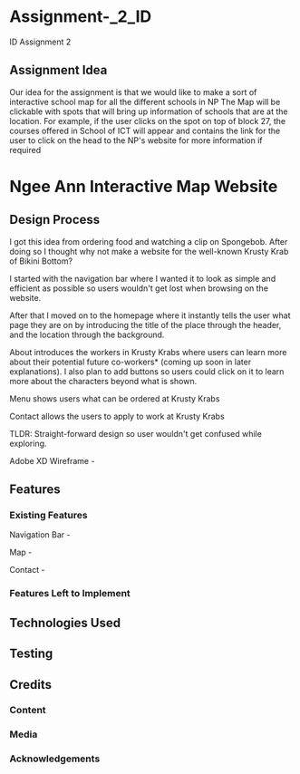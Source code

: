 # Assignment-\_2_ID

ID Assignment 2

## Assignment Idea

Our idea for the assignment is that we would like to make a sort of interactive school map for all the different schools in NP
The Map will be clickable with spots that will bring up information of schools that are at the location.
For example, if the user clicks on the spot on top of block 27, the courses offered in School of ICT will appear and contains the link for the user to click on the head to the NP's website for more information if required

# Ngee Ann Interactive Map Website

<!-- One or two paragraphs providing an overview of your project. Tell us about your project.

Essentially, this part is your sales pitch. -->

## Design Process

I got this idea from ordering food and watching a clip on Spongebob. After doing so I thought why not make a website for the well-known Krusty Krab of Bikini Bottom?

I started with the navigation bar where I wanted it to look as simple and efficient as possible so users wouldn't get lost when browsing on the website.

After that I moved on to the homepage where it instantly tells the user what page they are on by introducing the title of the place through the header, and the location through the background.

About introduces the workers in Krusty Krabs where users can learn more about their potential future co-workers\* (coming up soon in later explanations). I also plan to add buttons so users could click on it to learn more about the characters beyond what is shown.

Menu shows users what can be ordered at Krusty Krabs

Contact allows the users to apply to work at Krusty Krabs

TLDR: Straight-forward design so user wouldn't get confused while exploring.

Adobe XD Wireframe -

<!-- Provide us insights about your design process, focusing on who this website is for, what it is that they want to achieve and how your project is the best way to help them achieve these things.

In particular, as part of this section we recommend that you provide a list of User Stories, with the following general structure:
- As a user type, I want to perform an action, so that I can achieve a goal.

This section is also where you would share links to any wireframes, mockups, diagrams etc. that you created as part of the design process.
These files should themselves either be included as a pdf file in the project itself (in an separate directory)
Include the Adobe XD wireframe as a folder. You can include the XD share url.  -->

## Features

<!-- In this section, you should go over the different parts of your project, and describe each in a sentence or so. -->

### Existing Features

Navigation Bar -

Map -

Contact -

<!-- - Feature 1 - allows users X to achieve Y, by having them fill out Z
- ...

In addition, you may also use this section to discuss plans for additional features to be implemented in the future: -->

### Features Left to Implement

<!-- - Another feature idea -->

## Technologies Used

<!-- In this section, you should mention all of the languages, frameworks, libraries, and any other tools that you have used to construct this project. For each, provide its name, a link to its official site and a short sentence of why it was used.

- [JQuery](https://jquery.com)
    - The project uses **JQuery** to simplify DOM manipulation. -->

## Testing

<!-- For any scenarios that have not been automated, test the user stories manually and provide as much detail as is relevant. A particularly useful form for describing your testing process is via scenarios, such as:

1. Contact form:
    1. Go to the "Contact Us" page
    2. Try to submit the empty form and verify that an error message about the required fields appears
    3. Try to submit the form with an invalid email address and verify that a relevant error message appears
    4. Try to submit the form with all inputs valid and verify that a success message appears.

In addition, you should mention in this section how your project looks and works on different browsers and screen sizes.

You should also mention in this section any interesting bugs or problems you discovered during your testing, even if you haven't addressed them yet.

If this section grows too long, you may want to split it off into a separate file and link to it from here. -->

## Credits

### Content

<!-- - The text for section Y was copied from the [Wikipedia article Z](https://en.wikipedia.org/wiki/Z) -->

### Media

<!-- - The photos used in this site were obtained from ... -->

### Acknowledgements

<!-- - I received inspiration for this project from X -->
